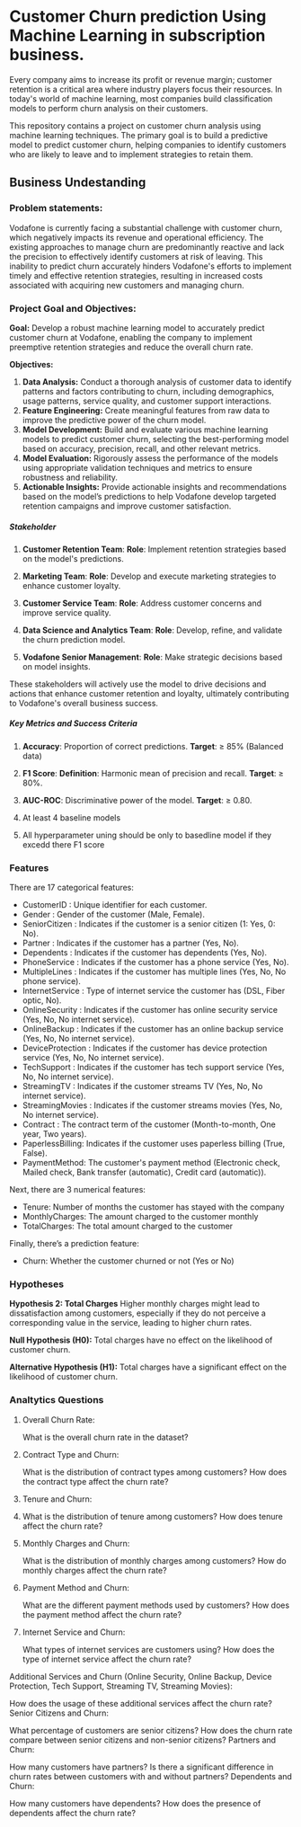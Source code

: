 # Customer Churn prediction Using Machine Learning in subscription business.
Every company aims to increase its profit or revenue margin; customer retention is a critical area where industry players focus their resources. In today's world of machine learning, most companies build classification models to perform churn analysis on their customers.

This repository contains a project on customer churn analysis using machine learning techniques. The primary goal is to build a predictive model to predict customer churn, helping companies to identify customers who are likely to leave and to implement strategies to retain them.

## **Business Undestanding**

### **Problem statements**:

Vodafone is currently facing a substantial challenge with customer churn, which negatively impacts its revenue and operational efficiency. The existing approaches to manage churn are predominantly reactive and lack the precision to effectively identify customers at risk of leaving. This inability to predict churn accurately hinders Vodafone's efforts to implement timely and effective retention strategies, resulting in increased costs associated with acquiring new customers and managing churn.

### **Project Goal and Objectives**:

**Goal:**
Develop a robust machine learning model to accurately predict customer churn at Vodafone, enabling the company to implement preemptive retention strategies and reduce the overall churn rate.

**Objectives:**

1. **Data Analysis:** Conduct a thorough analysis of customer data to identify patterns and factors contributing to churn, including demographics, usage patterns, service quality, and customer support interactions.
2. **Feature Engineering:** Create meaningful features from raw data to improve the predictive power of the churn model.
3. **Model Development:** Build and evaluate various machine learning models to predict customer churn, selecting the best-performing model based on accuracy, precision, recall, and other relevant metrics.
4. **Model Evaluation:** Rigorously assess the performance of the models using appropriate validation techniques and metrics to ensure robustness and reliability.
5. **Actionable Insights:** Provide actionable insights and recommendations based on the model’s predictions to help Vodafone develop targeted retention campaigns and improve customer satisfaction.

##### **Stakeholder**

1. **Customer Retention Team**:
   **Role**: Implement retention strategies based on the model's predictions.

2. **Marketing Team**:
   **Role**: Develop and execute marketing strategies to enhance customer loyalty.
3. **Customer Service Team**:
   **Role**: Address customer concerns and improve service quality.
4. **Data Science and Analytics Team**:
   **Role**: Develop, refine, and validate the churn prediction model.
5. **Vodafone Senior Management**:
   **Role**: Make strategic decisions based on model insights.

These stakeholders will actively use the model to drive decisions and actions that enhance customer retention and loyalty, ultimately contributing to Vodafone's overall business success.

##### **Key Metrics and Success Criteria**

1. **Accuracy**: Proportion of correct predictions.
   **Target**: ≥ 85% (Balanced data)

2. **F1 Score**:
   **Definition**: Harmonic mean of precision and recall.
   **Target**: ≥ 80%.

3. **AUC-ROC**: Discriminative power of the model.
   **Target**: ≥ 0.80.

4. At least 4 baseline models
5. All hyperparameter uning should be only to basedline model if they excedd there F1 score

### **Features**

There are 17 categorical features:

- CustomerID : Unique identifier for each customer.
- Gender : Gender of the customer (Male, Female).
- SeniorCitizen : Indicates if the customer is a senior citizen (1: Yes, 0: No).
- Partner : Indicates if the customer has a partner (Yes, No).
- Dependents : Indicates if the customer has dependents (Yes, No).
- PhoneService : Indicates if the customer has a phone service (Yes, No).
- MultipleLines : Indicates if the customer has multiple lines (Yes, No, No phone service).
- InternetService : Type of internet service the customer has (DSL, Fiber optic, No).
- OnlineSecurity : Indicates if the customer has online security service (Yes, No, No internet service).
- OnlineBackup : Indicates if the customer has an online backup service (Yes, No, No internet service).
- DeviceProtection : Indicates if the customer has device protection service (Yes, No, No internet service).
- TechSupport : Indicates if the customer has tech support service (Yes, No, No internet service).
- StreamingTV : Indicates if the customer streams TV (Yes, No, No internet service).
- StreamingMovies : Indicates if the customer streams movies (Yes, No, No internet service).
- Contract : The contract term of the customer (Month-to-month, One year, Two years).
- PaperlessBilling: Indicates if the customer uses paperless billing (True, False).
- PaymentMethod: The customer's payment method (Electronic check, Mailed check, Bank transfer (automatic), Credit card (automatic)).

Next, there are 3 numerical features:

- Tenure: Number of months the customer has stayed with the company
- MonthlyCharges: The amount charged to the customer monthly
- TotalCharges: The total amount charged to the customer

Finally, there’s a prediction feature:

- Churn: Whether the customer churned or not (Yes or No)

### **Hypotheses**

**Hypothesis 2: Total Charges**
Higher monthly charges might lead to dissatisfaction among customers, especially if they do not perceive a corresponding value in the service, leading to higher churn rates.

**Null Hypothesis (H0):**
Total charges have no effect on the likelihood of customer churn.

**Alternative Hypothesis (H1):**
Total charges have a significant effect on the likelihood of customer churn.

### Analtytics Questions

1. Overall Churn Rate:

   What is the overall churn rate in the dataset?

2. Contract Type and Churn:

   What is the distribution of contract types among customers?
   How does the contract type affect the churn rate?

3. Tenure and Churn:

4. What is the distribution of tenure among customers?
   How does tenure affect the churn rate?
5. Monthly Charges and Churn:

   What is the distribution of monthly charges among customers?
   How do monthly charges affect the churn rate?

6. Payment Method and Churn:

   What are the different payment methods used by customers?
   How does the payment method affect the churn rate?

7. Internet Service and Churn:

   What types of internet services are customers using?
   How does the type of internet service affect the churn rate?

Additional Services and Churn (Online Security, Online Backup, Device Protection, Tech Support, Streaming TV, Streaming Movies):

How does the usage of these additional services affect the churn rate?
Senior Citizens and Churn:

What percentage of customers are senior citizens?
How does the churn rate compare between senior citizens and non-senior citizens?
Partners and Churn:

How many customers have partners?
Is there a significant difference in churn rates between customers with and without partners?
Dependents and Churn:

How many customers have dependents?
How does the presence of dependents affect the churn rate?

